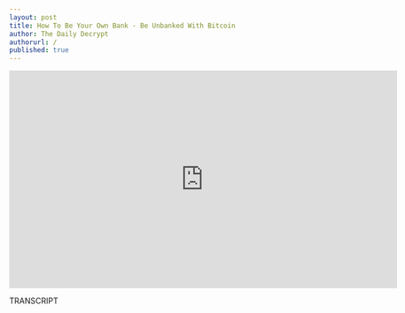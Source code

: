 ```yaml
---
layout: post
title: How To Be Your Own Bank - Be Unbanked With Bitcoin
author: The Daily Decrypt
authorurl: /
published: true
---
```



<center><iframe width="700" height="394" src="https://www.youtube.com/embed/aTU5M36_zXo" frameborder="0" allowfullscreen></iframe></center>
<p>TRANSCRIPT
